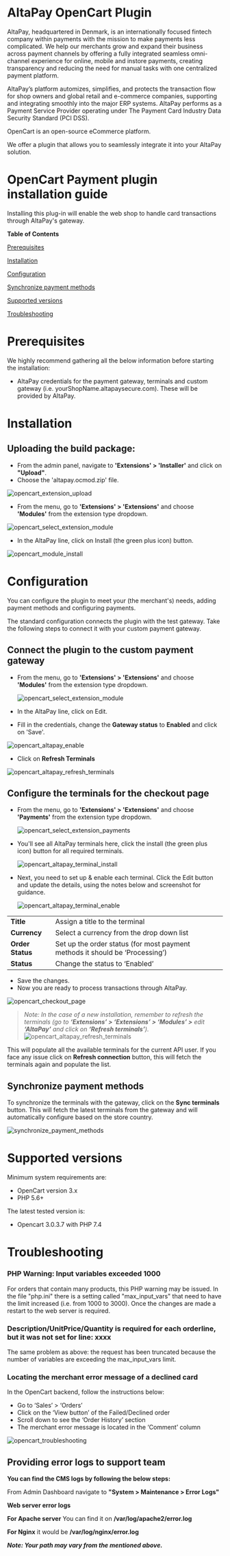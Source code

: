 # AltaPay OpenCart Plugin

AltaPay, headquartered in Denmark, is an internationally focused fintech company within payments with the mission to make payments less complicated. We help our merchants grow and expand their business across payment channels by offering a fully integrated seamless omni-channel experience for online, mobile and instore payments, creating transparency and reducing the need for manual tasks with one centralized payment platform.

AltaPay’s platform automizes, simplifies, and protects the transaction flow for shop owners and global retail and e-commerce companies, supporting and integrating smoothly into the major ERP systems. AltaPay performs as a Payment Service Provider operating under The Payment Card Industry Data Security Standard (PCI DSS).

OpenCart is an open-source eCommerce platform.

We offer a plugin that allows you to seamlessly integrate it into your AltaPay solution.

# OpenCart Payment plugin installation guide

Installing this plug-in will enable the web shop to handle card transactions through AltaPay's gateway.


**Table of Contents**

[Prerequisites](#prerequisites)

[Installation](#installation)

[Configuration](#configuration)

[Synchronize payment methods](#synchronize-payment-methods)

[Supported versions](#supported-versions)

[Troubleshooting](#troubleshooting)



# Prerequisites

We highly recommend gathering all the below information before starting the installation:

- AltaPay credentials for the payment gateway, terminals and custom gateway (i.e. yourShopName.altapaysecure.com). These will be provided by AltaPay.


# Installation

## Uploading the build package:
- From the admin panel, navigate to **'Extensions' > 'Installer'** and click on **"Upload"**.
- Choose the 'altapay.ocmod.zip' file.

 ![opencart_extension_upload](https://github.com/AltaPay/plugin-opencart3/blob/main/docs/opencart_extension_upload.png)

- From the menu, go to **'Extensions' > 'Extensions'** and choose  **'Modules'** from the extension type dropdown.

 ![opencart_select_extension_module](https://github.com/AltaPay/plugin-opencart3/blob/main/docs/opencart_select_extension_module.png)

- In the AltaPay line, click on Install (the green plus icon) button.

 ![opencart_module_install](https://github.com/AltaPay/plugin-opencart3/blob/main/docs/opencart_module_install.png)

# Configuration

You can configure the plugin to meet your (the merchant's) needs, adding payment methods and configuring payments.

The standard configuration connects the plugin with the test gateway. Take the following steps to connect it with your custom payment gateway.

## Connect the plugin to the custom payment gateway

- From the menu, go to **'Extensions' > 'Extensions'** and choose  **'Modules'** from the extension type dropdown.

  ![opencart_select_extension_module](https://github.com/AltaPay/plugin-opencart3/blob/main/docs/opencart_select_extension_module.png)

- In the AltaPay line, click on Edit.
- Fill in the credentials, change the **Gateway status** to **Enabled** and click on 'Save'.

 ![opencart_altapay_enable](https://github.com/AltaPay/plugin-opencart3/blob/main/docs/opencart_altapay_enable.png)

- Click on **Refresh Terminals**

 ![opencart_altapay_refresh_terminals](https://github.com/AltaPay/plugin-opencart3/blob/main/docs/opencart_altapay_refresh_terminals.png)


## Configure the terminals for the checkout page

- From the menu, go to **'Extensions' > 'Extensions'** and choose  **'Payments'** from the extension type dropdown.

  ![opencart_select_extension_payments](https://github.com/AltaPay/plugin-opencart3/blob/main/docs/opencart_select_extension_payments.png)

- You'll see all AltaPay terminals here, click the install (the green plus icon) button for all required terminals.

  ![opencart_altapay_terminal_install](https://github.com/AltaPay/plugin-opencart3/blob/main/docs/opencart_altapay_terminal_install.png)

- Next, you need to set up & enable each terminal. Click the Edit button and update the details, using the notes below and screenshot for guidance.

  ![opencart_altapay_terminal_enable](https://github.com/AltaPay/plugin-opencart3/blob/main/docs/opencart_altapay_terminal_enable.png)

<table>
<tbody>
  <tr>
    <td><strong>Title</strong></td>
    <td>Assign a title to the terminal</td>
  </tr>
  <tr>
    <td><strong>Currency</strong></td>
    <td>Select a currency from the drop down list</td>
  </tr>
  <tr>
    <td><strong>Order Status</strong></td>
    <td>Set up the order status (for most payment methods it should be ‘Processing’)</td>
  </tr>
  <tr>
    <td><strong>Status</strong></td>
    <td>Change the status to ‘Enabled’</td>
  </tr>
</tbody>
</table>

- Save the changes.
- Now you are ready to process transactions through AltaPay.

 ![opencart_checkout_page](https://github.com/AltaPay/plugin-opencart3/blob/main/docs/opencart_checkout_page.png)


> _Note: In the case of a new installation, remember to refresh the terminals (go to **‘Extensions’ > ‘Extensions’ > ‘Modules’ >** edit **‘AltaPay’** and click on **‘Refresh terminals’**)._
![opencart_altapay_refresh_terminals](https://github.com/AltaPay/plugin-opencart3/blob/main/docs/opencart_altapay_refresh_terminals.png)


This will populate all the available terminals for the current API user.
If you face any issue click on **Refresh connection** button, this will fetch the terminals again and populate the list.

## Synchronize payment methods

To synchronize the terminals with the gateway, click on the **Sync terminals** button. This will fetch the latest terminals from the gateway and will automatically configure based on the store country.

![synchronize_payment_methods](https://github.com/AltaPay/plugin-opencart3/blob/main/docs/synchronize_payment_methods.png)

# Supported versions

Minimum system requirements are:
- OpenCart version 3.x
- PHP 5.6+

The latest tested version is:
- Opencart 3.0.3.7 with PHP 7.4


# Troubleshooting

### PHP Warning: Input variables exceeded 1000
For orders that contain many products, this PHP warning may be issued. In the file "php.ini" there is a setting called "max_input_vars" that need to have the limit increased (i.e. from 1000 to 3000). Once the changes are made a restart to the web server is required.

### Description/UnitPrice/Quantity is required for each orderline, but it was not set for line: xxxx
The same problem as above: the request has been truncated because the number of variables are exceeding the max_input_vars limit.

### Locating the merchant error message of a declined card
In the OpenCart backend, follow the instructions below:
- Go to ‘Sales’ > ‘Orders’
- Click on the ‘View button’ of the Failed/Declined order
- Scroll down to see the ‘Order History’ section
- The merchant error message is located in the ‘Comment’ column

![opencart_troubleshooting](https://github.com/AltaPay/plugin-opencart3/blob/main/docs/opencart_troubleshooting.png)


## Providing error logs to support team

**You can find the CMS logs by following the below steps:**

From Admin Dashboard navigate to **"System > Maintenance > Error Logs"**

**Web server error logs**

**For Apache server** You can find it on **/var/log/apache2/error.log**

**For Nginx** it would be **/var/log/nginx/error.log**

**_Note: Your path may vary from the mentioned above._**
